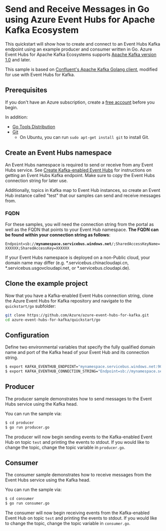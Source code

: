 # Send and Receive Messages in Go using Azure Event Hubs for Apache Kafka Ecosystem

This quickstart will show how to create and connect to an Event Hubs Kafka endpoint using an example producer and consumer written in Go. Azure Event Hubs for Apache Kafka Ecosystems supports [Apache Kafka version 1.0](https://kafka.apache.org/10/documentation.html) and later.

This sample is based on [Confluent's Apache Kafka Golang client](https://github.com/confluentinc/confluent-kafka-go), modified for use with Event Hubs for Kafka.

## Prerequisites

If you don't have an Azure subscription, create a [free account](https://azure.microsoft.com/free/?ref=microsoft.com&utm_source=microsoft.com&utm_medium=docs&utm_campaign=visualstudio) before you begin.

In addition:

* [Go Tools Distribution](https://golang.org/doc/install)
* [Git](https://www.git-scm.com/downloads)
    * On Ubuntu, you can run `sudo apt-get install git` to install Git.

## Create an Event Hubs namespace

An Event Hubs namespace is required to send or receive from any Event Hubs service. See [Create Kafka-enabled Event Hubs](https://docs.microsoft.com/azure/event-hubs/event-hubs-create-kafka-enabled) for instructions on getting an Event Hubs Kafka endpoint. Make sure to copy the Event Hubs connection string for later use.

Additionally, topics in Kafka map to Event Hub instances, so create an Event Hub instance called "test" that our samples can send and receive messages from.

### FQDN

For these samples, you will need the connection string from the portal as well as the FQDN that points to your Event Hub namespace. **The FQDN can be found within your connection string as follows**:

`Endpoint=sb://`**`mynamespace.servicebus.windows.net`**`/;SharedAccessKeyName=XXXXXX;SharedAccessKey=XXXXXX`

If your Event Hubs namespace is deployed on a non-Public cloud, your domain name may differ (e.g. \*.servicebus.chinacloudapi.cn, \*.servicebus.usgovcloudapi.net, or \*.servicebus.cloudapi.de).

## Clone the example project

Now that you have a Kafka-enabled Event Hubs connection string, clone the Azure Event Hubs for Kafka repository and navigate to the `quickstart/go` subfolder:

```bash
git clone https://github.com/Azure/azure-event-hubs-for-kafka.git
cd azure-event-hubs-for-kafka/quickstart/go
```

## Configuration

Define two environmental variables that specify the fully qualified domain name and port of the Kafka head of your Event Hub and its connection string.

```bash
$ export KAFKA_EVENTHUB_ENDPOINT="mynamespace.servicebus.windows.net:9093" # REPLACE
$ export KAFKA_EVENTHUB_CONNECTION_STRING="Endpoint=sb://mynamespace.servicebus.windows.net/;SharedAccessKeyName=XXXXXX;SharedAccessKey=XXXXXX" # REPLACE
```

## Producer

The producer sample demonstrates how to send messages to the Event Hubs service using the Kafka head.

You can run the sample via:

```bash
$ cd producer
$ go run producer.go
```

The producer will now begin sending events to the Kafka-enabled Event Hub on topic `test` and printing the events to stdout. If you would like to change the topic, change the topic variable in `producer.go`.

## Consumer

The consumer sample demonstrates how to receive messages from the Event Hubs service using the Kafka head.

You can run the sample via:

```bash
$ cd consumer
$ go run consumer.go
```

The consumer will now begin receiving events from the Kafka-enabled Event Hub on topic `test` and printing the events to stdout. If you would like to change the topic, change the topic variable in `consumer.go`.
